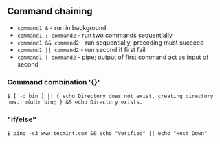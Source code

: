 ## Command chaining

* `command1 &` - run in background
* `command1 ; command2` - run two commands sequentially
* `command1 && command2` - run sequentially, preceding must succeed
* `command1 || command2` - run second if first fail
* `command1 | command2` - pipe; output of first command act as input of second

### Command combination '{}'
```
$ [ -d bin ] || { echo Directory does not exist, creating directory now.; mkdir bin; } && echo Directory exists.
```

### "if/else"
```
$ ping -c3 www.tecmint.com && echo "Verified" || echo "Host Down"
```